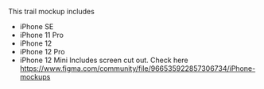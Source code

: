This trail mockup includes
- iPhone SE
- iPhone 11 Pro
- iPhone 12
- iPhone 12 Pro
- iPhone 12 Mini
Includes screen cut out.
Check here
https://www.figma.com/community/file/966535922857306734/iPhone-mockups

